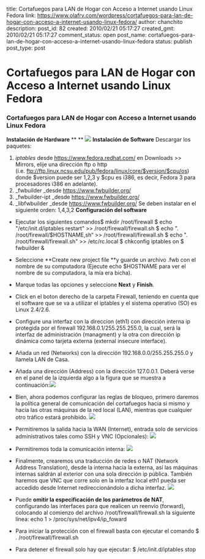 title: Cortafuegos para LAN de Hogar con Acceso a Internet usando Linux Fedora
link: https://www.olafrv.com/wordpress/cortafuegos-para-lan-de-hogar-con-acceso-a-internet-usando-linux-fedora/
author: chanchito
description: 
post_id: 82
created: 2010/02/21 05:17:27
created_gmt: 2010/02/21 05:17:27
comment_status: open
post_name: cortafuegos-para-lan-de-hogar-con-acceso-a-internet-usando-linux-fedora
status: publish
post_type: post

# Cortafuegos para LAN de Hogar con Acceso a Internet usando Linux Fedora

### Cortafuegos para LAN de Hogar con Acceso a Internet usando Linux Fedora

**Instalación de Hardware** ** ** ![](https://www.olafrv.com/wp-content/uploads/2010/02/Firewall_html_m588681cb-300x190.png) **Instalación de Software** Descargar los paquetes: 

  1. _iptables_ desde <https://www.fedora.redhat.com/> en Downloads >> Mirrors, elije una dirección ftp o http (i.e. <ftp://ftp.linux.ncsu.edu/pub/fedora/linux/core/$version/$cpu/os>) donde $version puede ser 1,2,3 y $cpu es i386, es decir, Fedora 3 para procesadores i386 en adelante).
  2. _fwbuilder _desde <https://www.fwbuilder.org/>
  3. _fwbuilder-ipt _desde <https://www.fwbuilder.org/>
  4. _libfwbuilder _desde <https://www.fwbuilder.org/>
Se deben instalar en el siguiente orden: 1,4,3,2 **Configuración del software**

  * Ejecutar los siguientes comandos$ mkdir /root/firewall $ echo "/etc/init.d/iptables restart" >> /root/firewall/firewall.sh $ echo ". /root/firewall/$HOSTNAME,sh“ >> /root/firewall/firewall.sh $ echo ". /root/firewall/firewall.sh" >> /etc/rc.local $ chkconfig iptables on $ fwbuilder &
  * Seleccione **Create new project file **y guarde un archivo .fwb con el nombre de su computadora (Ejecute echo $HOSTNAME para ver el nombre de su computadora, la mía era bicha).
  * Marque todas las opciones y seleccione **Next** y **Finish**.
  * Click en el boton derecho de la carpeta Firewall, teniendo en cuenta que el software que se va a utilizar el iptables y el sistema operativo (SO) es Linux 2.4/2.6.
  * Configure una interfaz con la direccion (eth1) con dirección interna ip protegida por el firewall 192.168.0.1/255.255.255.0, la cual, será la interfaz de administración (managment) y la otra con dirección ip dinámica como tarjeta externa (external insecure interface).
  * Añada un red (Networks) con la dirección 192.168.0.0/255.255.255.0 y llamela LAN de Casa.
  * Añada una dirección (Address) con la dirección﻿ 127.0.0.1. Deberá verse en el panel de la izquierda algo a la figura que se muestra a continuación:![](https://www.olafrv.com/wp-content/uploads/2010/02/Firewall_html_504c9af3-180x300.jpg)
  * Bien, ahora podemos configurar las reglas de bloqueo, primero daremos la política general de comunicación del cortafuegos hacia si mismo y hacia las otras máquinas de la red local (LAN), mientras que cualquier otro tráfico estará prohibido.
![](https://www.olafrv.com/wp-content/uploads/2010/02/Firewall_html_m803fda3-300x83.jpg)

  * Permitiremos la salida hacia la WAN (Internet), entrada solo de servicios administrativos tales como SSH y VNC (Opcionales):
![](https://www.olafrv.com/wp-content/uploads/2010/02/Firewall_html_m2dc8e153-300x101.jpg)

  * Permitiremos toda la comunicación interna:
![](https://www.olafrv.com/wp-content/uploads/2010/02/Firewall_html_m1f1f75-300x93.jpg)

  * Finalmente, crearemos una traducción de redes o NAT (Network Address Translation), desde la interna hacia la externa, así las máquinas internas saldrán al exterior con una sola dirección ip pública. También haremos que VNC que corre solo en la interfaz local eth1 pueda ser accedido desde Internet redireccionándolo a dicha interfaz.
![](https://www.olafrv.com/wp-content/uploads/2010/02/Firewall_html_6e680287.0-300x57.jpg)

  * Puede **omitir la especificación de los parámetros de NAT**, configurando las interfaces para que realicen un reenvío (forward), colocando al comienzo del archivo /root/firewall/firewall.sh la siguiente línea: echo 1 > /proc/sys/net/ipv4/ip_foward
  * Para iniciar la protección con el firewall basta con ejecutar el comando $ . /root/firewall/firewall.sh
  * Para detener el firewall solo hay que ejecutar: $ /etc/init.d/iptables stop